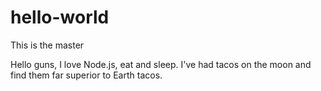 # hello-world
This is the master

Hello guns,
I love Node.js, eat and sleep.
I've had tacos on the moon and find them far superior to Earth tacos.
